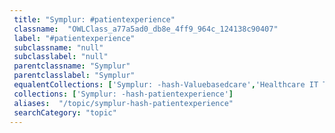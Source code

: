 ```yaml
--- 
 title: "Symplur: #patientexperience" 
 classname:  "OWLClass_a77a5ad0_db8e_4ff9_964c_124138c90407" 
 label: "#patientexperience" 
 subclassname: "null" 
 subclasslabel: "null" 
 parentclassname: "Symplur" 
 parentclasslabel: "Symplur" 
 equalentCollections: ['Symplur: -hash-Valuebasedcare','Healthcare IT Today: Communication and Patient Experience'] 
 collections: ['Symplur: -hash-patientexperience']
 aliases:  "/topic/symplur-hash-patientexperience"  
 searchCategory: "topic" 
---
```

